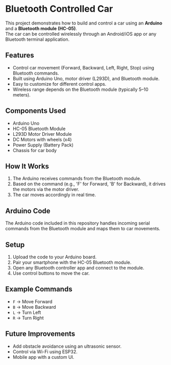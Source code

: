 # Bluetooth Controlled Car

This project demonstrates how to build and control a car using an **Arduino** and a **Bluetooth module (HC-05)**.  
The car can be controlled wirelessly through an Android/iOS app or any Bluetooth terminal application.  

## Features
- Control car movement (Forward, Backward, Left, Right, Stop) using Bluetooth commands.
- Built using Arduino Uno, motor driver (L293D), and Bluetooth module.
- Easy to customize for different control apps.
- Wireless range depends on the Bluetooth module (typically 5–10 meters).

## Components Used
- Arduino Uno 
- HC-05 Bluetooth Module  
- L293D Motor Driver Module  
- DC Motors with wheels (x4)  
- Power Supply (Battery Pack)  
- Chassis for car body  

## How It Works
1. The Arduino receives commands from the Bluetooth module.  
2. Based on the command (e.g., 'F' for Forward, 'B' for Backward), it drives the motors via the motor driver.  
3. The car moves accordingly in real time.  

## Arduino Code
The Arduino code included in this repository handles incoming serial commands from the Bluetooth module and maps them to car movements.

## Setup
1. Upload the code to your Arduino board.  
2. Pair your smartphone with the HC-05 Bluetooth module.  
3. Open any Bluetooth controller app and connect to the module.  
4. Use control buttons to move the car.  

## Example Commands
- `F` → Move Forward  
- `B` → Move Backward  
- `L` → Turn Left  
- `R` → Turn Right   

## Future Improvements
- Add obstacle avoidance using an ultrasonic sensor.  
- Control via Wi-Fi using ESP32.
- Mobile app with a custom UI.
